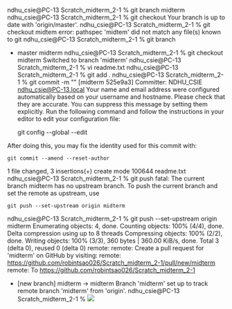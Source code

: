 ndhu_csie@PC-13 Scratch_midterm_2-1 % git branch midterm
ndhu_csie@PC-13 Scratch_midterm_2-1 % git checkout
Your branch is up to date with 'origin/master'.
ndhu_csie@PC-13 Scratch_midterm_2-1 % git checkout midtem 
error: pathspec 'midtem' did not match any file(s) known to git
ndhu_csie@PC-13 Scratch_midterm_2-1 % git branch
* master
  midterm
ndhu_csie@PC-13 Scratch_midterm_2-1 % git checkout midterm 
Switched to branch 'midterm'
ndhu_csie@PC-13 Scratch_midterm_2-1 % vi readme.txt
ndhu_csie@PC-13 Scratch_midterm_2-1 % git add .
ndhu_csie@PC-13 Scratch_midterm_2-1 % git commit -m "<your commit message>"
[midterm 525e9a3] <your commit message>
 Committer: NDHU_CSIE <ndhu_csie@PC-13.local>
Your name and email address were configured automatically based
on your username and hostname. Please check that they are accurate.
You can suppress this message by setting them explicitly. Run the
following command and follow the instructions in your editor to edit
your configuration file:

    git config --global --edit

After doing this, you may fix the identity used for this commit with:

    git commit --amend --reset-author

 1 file changed, 3 insertions(+)
 create mode 100644 readme.txt
ndhu_csie@PC-13 Scratch_midterm_2-1 % git push
fatal: The current branch midterm has no upstream branch.
To push the current branch and set the remote as upstream, use

    git push --set-upstream origin midterm

ndhu_csie@PC-13 Scratch_midterm_2-1 % git push --set-upstream origin midterm
Enumerating objects: 4, done.
Counting objects: 100% (4/4), done.
Delta compression using up to 8 threads
Compressing objects: 100% (2/2), done.
Writing objects: 100% (3/3), 360 bytes | 360.00 KiB/s, done.
Total 3 (delta 0), reused 0 (delta 0)
remote: 
remote: Create a pull request for 'midterm' on GitHub by visiting:
remote:      https://github.com/robintsao026/Scratch_midterm_2-1/pull/new/midterm
remote: 
To https://github.com/robintsao026/Scratch_midterm_2-1
 * [new branch]      midterm -> midterm
Branch 'midterm' set up to track remote branch 'midterm' from 'origin'.
ndhu_csie@PC-13 Scratch_midterm_2-1 % 
![](https://i.imgur.com/Agfzmnz.png)
